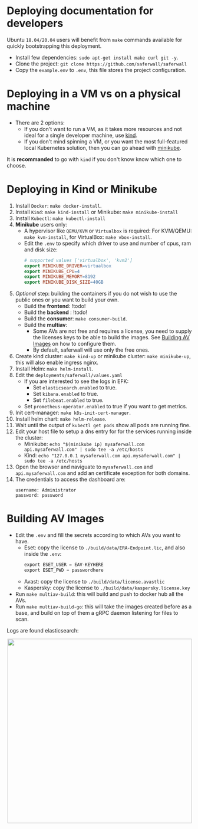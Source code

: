 # Deploying documentation for developers

Ubuntu `18.04/20.04` users will benefit from `make` commands available for quickly bootstrapping this deployment.
- Install few dependencies: `sudo apt-get install make curl git -y`.
- Clone the project: `git clone https://github.com/saferwall/saferwall`
- Copy the `example.env` to `.env`, this file stores the project configuration.

# Deploying in a VM vs on a physical machine

- There are 2 options:
  - If you don't want to run a VM, as it takes more resources and not ideal for a single developer machine, use [kind](https://kind.sigs.k8s.io/).
  - If you don't mind spinning a VM, or you want the most full-featured local Kubernetes solution, then you can go ahead with [minikube](https://minikube.sigs.k8s.io/docs/).

It is __recommanded__ to go with `kind` if you don't know know which one to choose.

# Deploying in Kind or Minikube

1. Install `Docker`: `make docker-install`.
2. Install `Kind`: `make kind-install` or Minikube: `make minikube-install`
3. Install `Kubectl`: `make kubectl-install`
4. __Minikube__ users only: 
    - A hypervisor like `QEMU/KVM` or `Virtualbox` is required: For KVM/QEMU: `make kvm-install`, for VirtualBox: `make vbox-install`.
    - Edit the `.env` to specify which driver to use and number of cpus, ram and disk size:
        ```mk
        # supported values ['virtualbox', 'kvm2']
        export MINIKUBE_DRIVER=virtualbox
        export MINIKUBE_CPU=4
        export MINIKUBE_MEMORY=8192
        export MINIKUBE_DISK_SIZE=40GB
        ```
5. _Optional_ step: building the containers if you do not wish to use the public ones or you want to build your own.
    - Build the __frontend__: !todo!
    - Build the __backend__ : !todo!
    - Build the __consumer__: `make consumer-build`.
    - Build the __multiav__:
        - Some AVs are not free and requires a license, you need to supply the licenses keys to be able to build the images. See [Building AV Images](#Building-AV-Images) on how to configure them.
        - By default, saferwall will use only the free ones.
6. Create kind cluster: `make kind-up` or minikube cluster: `make minikube-up`, this will also enable ingress nginx.
7. Install Helm: `make helm-install`.
8. Edit the `deployments/saferwall/values.yaml`
    - If you are interested to see the logs in EFK:
        - Set `elasticsearch.enabled` to true.
        - Set `kibana.enabled` to true. 
        - Set `filebeat.enabled` to true.
    - Set `prometheus-operator.enabled` to true if you want to get metrics.
9. Init cert-manager: `make k8s-init-cert-manager`.
10. Install helm chart: `make helm-release`.
11. Wait until the output of `kubectl get pods` show all pods are running fine.
12. Edit your host file to setup a dns entry for for the services running inside the cluster:
    - Minikube: `echo "$(minikube ip) mysaferwall.com api.mysaferwall.com" | sudo tee -a /etc/hosts`
    - Kind: `echo "127.0.0.1 mysaferwall.com api.mysaferwall.com" | sudo tee -a /etc/hosts`
13. Open the browser and naviguate to `mysaferwall.com` and `api.mysaferwall.com` and add an certificate exception for both domains.
14. The credentials to access the dashboard are: 
    ```
    username: Administrator
    password: password
    ```

# Building AV Images

- Edit the `.env` and fill the secrets according to which AVs you want to have.
    - Eset: copy the license to `./build/data/ERA-Endpoint.lic`, and also inside the `.env`:
        ```c
        export ESET_USER = EAV-KEYHERE
        export ESET_PWD = passwordhere
        ```
    - Avast: copy the license to `./build/data/license.avastlic`
    - Kaspersky: copy the license to `./build/data/kaspersky.license.key`
- Run `make multiav-build`: this will build and push to docker hub all the AVs.
- Run `make multiav-build-go`: this will take the images created before as a base, and build on top of them a gRPC daemon listening for files to scan.

 Logs are found elasticsearch:
<p align="center"><img src="https://i.imgur.com/6TnK2jR.png" width="500px" height="auto"></p>


